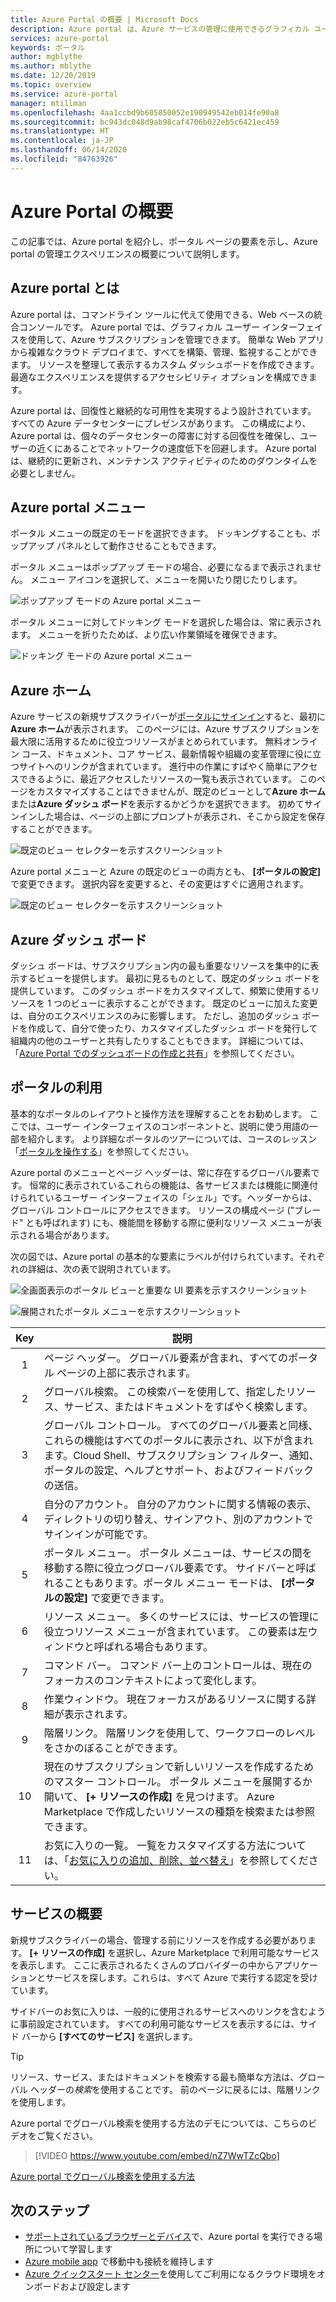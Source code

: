 ```yaml
---
title: Azure Portal の概要 | Microsoft Docs
description: Azure portal は、Azure サービスの管理に使用できるグラフィカル ユーザー インターフェイスです。 Azure portal でリソース間を移動およびリソースを検索する手順について説明します。
services: azure-portal
keywords: ポータル
author: mgblythe
ms.author: mblythe
ms.date: 12/20/2019
ms.topic: overview
ms.service: azure-portal
manager: mtillman
ms.openlocfilehash: 4aa1ccbd9b605850052e190949542eb014fe90a8
ms.sourcegitcommit: bc943dc048d9ab98caf4706b022eb5c6421ec459
ms.translationtype: HT
ms.contentlocale: ja-JP
ms.lasthandoff: 06/14/2020
ms.locfileid: "84763926"
---
```

# <a name="azure-portal-overview"></a>Azure Portal の概要

この記事では、Azure portal を紹介し、ポータル ページの要素を示し、Azure portal の管理エクスペリエンスの概要について説明します。

## <a name="what-is-the-azure-portal"></a>Azure portal とは

Azure portal は、コマンドライン ツールに代えて使用できる、Web ベースの統合コンソールです。 Azure portal では、グラフィカル ユーザー インターフェイスを使用して、Azure サブスクリプションを管理できます。 簡単な Web アプリから複雑なクラウド デプロイまで、すべてを構築、管理、監視することができます。 リソースを整理して表示するカスタム ダッシュボードを作成できます。 最適なエクスペリエンスを提供するアクセシビリティ オプションを構成できます。

Azure portal は、回復性と継続的な可用性を実現するよう設計されています。 すべての Azure データセンターにプレゼンスがあります。 この構成により、Azure portal は、個々のデータセンターの障害に対する回復性を確保し、ユーザーの近くにあることでネットワークの速度低下を回避します。 Azure portal は、継続的に更新され、メンテナンス アクティビティのためのダウンタイムを必要としません。

## <a name="azure-portal-menu"></a>Azure portal メニュー

ポータル メニューの既定のモードを選択できます。 ドッキングすることも、ポップアップ パネルとして動作させることもできます。

ポータル メニューはポップアップ モードの場合、必要になるまで表示されません。 メニュー アイコンを選択して、メニューを開いたり閉じたりします。

![ポップアップ モードの Azure portal メニュー](./media/azure-portal-overview/azure-portal-overview-portal-menu-flyout.png)

ポータル メニューに対してドッキング モードを選択した場合は、常に表示されます。 メニューを折りたためば、より広い作業領域を確保できます。

![ドッキング モードの Azure portal メニュー](./media/azure-portal-overview/azure-portal-overview-portal-menu-expandcollapse.png)

## <a name="azure-home"></a>Azure ホーム

Azure サービスの新規サブスクライバーが[ポータルにサインイン](https://portal.azure.com)すると、最初に**Azure ホーム**が表示されます。 このページには、Azure サブスクリプションを最大限に活用するために役立つリソースがまとめられています。 無料オンライン コース、ドキュメント、コア サービス、最新情報や組織の変革管理に役に立つサイトへのリンクが含まれています。 進行中の作業にすばやく簡単にアクセスできるように、最近アクセスしたリソースの一覧も表示されています。 このページをカスタマイズすることはできませんが、既定のビューとして**Azure ホーム**または**Azure ダッシュ ボード**を表示するかどうかを選択できます。 初めてサインインした場合は、ページの上部にプロンプトが表示され、そこから設定を保存することができます。

![既定のビュー セレクターを示すスクリーンショット](./media/azure-portal-overview/azure-portal-default-view.png)

Azure portal メニューと Azure の既定のビューの両方とも、 **[ポータルの設定]** で変更できます。 選択内容を変更すると、その変更はすぐに適用されます。

![既定のビュー セレクターを示すスクリーンショット](./media/azure-portal-overview/azure-portal-overview-portal-settings-menu-home.png)

## <a name="azure-dashboard"></a>Azure ダッシュ ボード

ダッシュ ボードは、サブスクリプション内の最も重要なリソースを集中的に表示するビューを提供します。 最初に見るものとして、既定のダッシュ ボードを提供しています。 このダッシュ ボードをカスタマイズして、頻繁に使用するリソースを 1 つのビューに表示することができます。 既定のビューに加えた変更は、自分のエクスペリエンスのみに影響します。 ただし、追加のダッシュ ボードを作成して、自分で使ったり、カスタマイズしたダッシュ ボードを発行して組織内の他のユーザーと共有したりすることもできます。 詳細については、「[Azure Portal でのダッシュボードの作成と共有](../azure-portal/azure-portal-dashboards.md)」を参照してください。

## <a name="getting-around-the-portal"></a>ポータルの利用

基本的なポータルのレイアウトと操作方法を理解することをお勧めします。 ここでは、ユーザー インターフェイスのコンポーネントと、説明に使う用語の一部を紹介します。 より詳細なポータルのツアーについては、コースのレッスン「[ポータルを操作する](https://docs.microsoft.com/learn/modules/tour-azure-portal/3-navigate-the-portal)」を参照してください。

Azure portal のメニューとページ ヘッダーは、常に存在するグローバル要素です。 恒常的に表示されているこれらの機能は、各サービスまたは機能に関連付けられているユーザー インターフェイスの「シェル」です。ヘッダーからは、グローバル コントロールにアクセスできます。 リソースの構成ページ ("ブレード" とも呼ばれます) にも、機能間を移動する際に便利なリソース メニューが表示される場合があります。

次の図では、Azure portal の基本的な要素にラベルが付けられています。それぞれの詳細は、次の表で説明されています。

![全画面表示のポータル ビューと重要な UI 要素を示すスクリーンショット](./media/azure-portal-overview/azure-portal-overview-portal-callouts.png)

![展開されたポータル メニューを示すスクリーンショット](./media/azure-portal-overview/azure-portal-overview-portal-menu-callouts.png)

|Key|説明
|:---:|---|
|1|ページ ヘッダー。 グローバル要素が含まれ、すべてのポータル ページの上部に表示されます。|
|2| グローバル検索。 この検索バーを使用して、指定したリソース、サービス、またはドキュメントをすばやく検索します。|
|3|グローバル コントロール。 すべてのグローバル要素と同様、これらの機能はすべてのポータルに表示され、以下が含まれます。Cloud Shell、サブスクリプション フィルター、通知、ポータルの設定、ヘルプとサポート、およびフィードバックの送信。|
|4|自分のアカウント。 自分のアカウントに関する情報の表示、ディレクトリの切り替え、サインアウト、別のアカウントでサインインが可能です。|
|5|ポータル メニュー。 ポータル メニューは、サービスの間を移動する際に役立つグローバル要素です。 サイドバーと呼ばれることもあります。ポータル メニュー モードは、 **[ポータルの設定]** で変更できます。|
|6|リソース メニュー。 多くのサービスには、サービスの管理に役立つリソース メニューが含まれています。 この要素は左ウィンドウと呼ばれる場合もあります。|
|7|コマンド バー。 コマンド バー上のコントロールは、現在のフォーカスのコンテキストによって変化します。|
|8|作業ウィンドウ。  現在フォーカスがあるリソースに関する詳細が表示されます。|
|9|階層リンク。 階層リンクを使用して、ワークフローのレベルをさかのぼることができます。|
|10|現在のサブスクリプションで新しいリソースを作成するためのマスター コントロール。 ポータル メニューを展開するか開いて、 **[+ リソースの作成]** を見つけます。 Azure Marketplace で作成したいリソースの種類を検索または参照できます。|
|11|お気に入りの一覧。 一覧をカスタマイズする方法については、「[お気に入りの追加、削除、並べ替え](../azure-portal/azure-portal-add-remove-sort-favorites.md)」を参照してください。|

## <a name="get-started-with-services"></a>サービスの概要

新規サブスクライバーの場合、管理する前にリソースを作成する必要があります。 **[+ リソースの作成]** を選択し、Azure Marketplace で利用可能なサービスを表示します。 ここに表示されるたくさんのプロバイダーの中からアプリケーションとサービスを探します。これらは、すべて Azure で実行する認定を受けています。

サイドバーのお気に入りは、一般的に使用されるサービスへのリンクを含むように事前設定されています。  すべての利用可能なサービスを表示するには、サイド バーから **[すべてのサービス]** を選択します。

> [!TIP]
> リソース、サービス、またはドキュメントを検索する最も簡単な方法は、グローバル ヘッダーの*検索*を使用することです。 前のページに戻るには、階層リンクを使用します。
>
Azure portal でグローバル検索を使用する方法のデモについては、こちらのビデオをご覧ください。


> [!VIDEO https://www.youtube.com/embed/nZ7WwTZcQbo]

[Azure portal でグローバル検索を使用する方法](https://www.youtube.com/watch?v=nZ7WwTZcQbo)

## <a name="next-steps"></a>次のステップ

* [サポートされているブラウザーとデバイス](../azure-portal/azure-portal-supported-browsers-devices.md)で、Azure portal を実行できる場所について学習します
* [Azure mobile app](https://azure.microsoft.com/features/azure-portal/mobile-app/) で移動中も接続を維持します
* [Azure クイックスタート センター](../azure-portal/azure-portal-quickstart-center.md)を使用してご利用になるクラウド環境をオンボードおよび設定します
